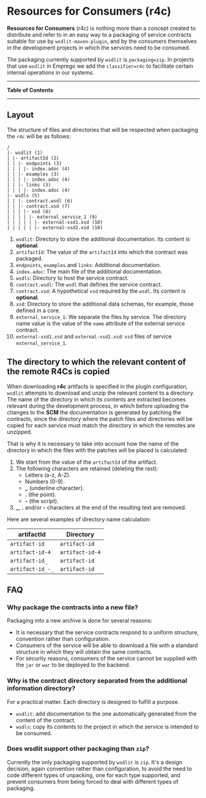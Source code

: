 <!--
  #%L
  AMTEGA WsdlIT Maven Plugin
  %%
  Copyright (C) 2021 - 2022 Axencia para a Modernización Tecnolóxica de Galicia (AMTEGA) - Xunta de Galicia
  %%
  This file is part of "wsdlit".
  
  "wsdlit" is free software: you can redistribute it and/or modify
  it under the terms of:
  European Union Public License, either Version 1.2 or – as soon
  they will be approved by the European Commission - subsequent versions of
  the EUPL;
  
  "wsdlit" is distributed in the hope that it will be useful,
  but WITHOUT ANY WARRANTY; without even the implied warranty of
  MERCHANTABILITY or FITNESS FOR A PARTICULAR PURPOSE. See the
  European Union Public License for more details.
  
  You may obtain a copy of tce European Union Public Licence at:
  http://joinup.ec.europa.eu/software/page/eupl/licence-eupl
  #L%
  -->

# Resources for Consumers (r4c)

**Resources for Consumers** (r4c) is nothing more than a concept created to distribute and refer to in an easy way
to a packaging of service contracts suitable for use by `wsdlit-maven-plugin`,
and by the consumers themselves in the development projects in which the services need to be consumed.

The packaging currently supported by `wsdlit` is `packaging=zip`.
In projects that use `wsdlit` in Emprego we add the `classifier=r4c` to facilitate certain internal operations in our systems.

---
**Table of Contents**
<!-- MACRO{toc} -->
---

## Layout

The structure of files and directories that will be respected when packaging the `r4c` will be as follows:

```
/
|- wsdlit (1)
| |- artifactId (2)
| | |- endpoints (3)
| | | |- index.adoc (4)
| | |- examples (3)
| | | |- index.adoc (4)
| | |- links (3)
| | | |- index.adoc (4)
|- wsdls (5)
| | |- contract.wsdl (6)
| | |- contract.xsd (7)
| | | |- xsd (8)
| | | | |- external_service_1 (9)
| | | | | |- external-xsd1.xsd (10)
| | | | | |- external-xsd2.xsd (10)
```

1. `wsdlit`: Directory to store the additional documentation.
   Its content is **optional**.
2. `artifactId`: The value of the `artifactId` into which the contract was packaged.
3. `endpoints`, `examples` and `links`: Additional documentation.
4. `index.adoc`: The main file of the additional documentation.
5. `wsdls`: Directory to host the service contract.
6. `contract.wsdl`: The `wsdl` that defines the service contract.
7. `contract.xsd`: A hypothetical `xsd` required by the `wsdl`.
   Its content is **optional**.
8. `xsd`: Directory to store the additional data schemas,
   for example,
   those defined in a core.
9. `external_service_1`: We separate the files by service.
   The directory name value is the value of the `name` attribute of the external service contract.
10. `external-xsd1.xsd` and `external-xsd2.xsd`: `xsd` files of service `external_service_1`.

## The directory to which the relevant content of the remote R4Cs is copied

When downloading **r4c** artifacts is specified in the plugin configuration,
`wsdlit` attempts to download and unzip the relevant content to a directory.
The name of the directory in which its contents are extracted becomes relevant during the development process,
in which before uploading the changes to the **SCM** the documentation is generated by patching the contracts,
since the directory where the patch files and directories will be copied for each service must match the directory
in which the remotes are unzipped.

That is why it is necessary to take into account how the name of the directory in which the files with the patches will be placed is calculated:

1. We start from the value of the `artifactId` of the artifact.
2. The following characters are retained (deleting the rest):
   * Letters (a-z, A-Z).
   * Numbers (0-9).
   * **_** (underline character).
   * **.** (the point).
   * **-** (the script).
3. **_**, **.** and/or **-** characters at the end of the resulting text are removed.

Here are several examples of directory name calculation:

| artifactId | Directory         |
|------------------|-------------------|
| `artifact-id` | `artifact-id`     |
| `artifact-id-4` | `artifact-id-4`   |
| `artifact-id_` | `artifact-id`     |
| `artifact-id_-_` | `artifact-id`     |

## FAQ

### Why package the contracts into a new file?

Packaging into a new archive is done for several reasons:

* It is necessary that the service contracts respond to a uniform structure, convention rather than configuration.
* Consumers of the service will be able to download a file with a standard structure in which they will obtain the same contracts.
* For security reasons, consumers of the service cannot be supplied with the `jar` or `war` to be deployed to the backend.

### Why is the contract directory separated from the additional information directory?

For a practical matter. Each directory is designed to fulfill a purpose.

* `wsdlit`: add documentation to the one automatically generated from the content of the contract.
* `wsdls`: copy its contents to the project in which the service is intended to be consumed.

### Does wsdlit support other packaging than `zip`?

Currently the only packaging supported by `wsdlit` is `zip`.
It's a design decision, again convention rather than configuration,
to avoid the need to code different types of unpacking,
one for each type supported,
and prevent consumers from being forced to deal with different types of packaging.